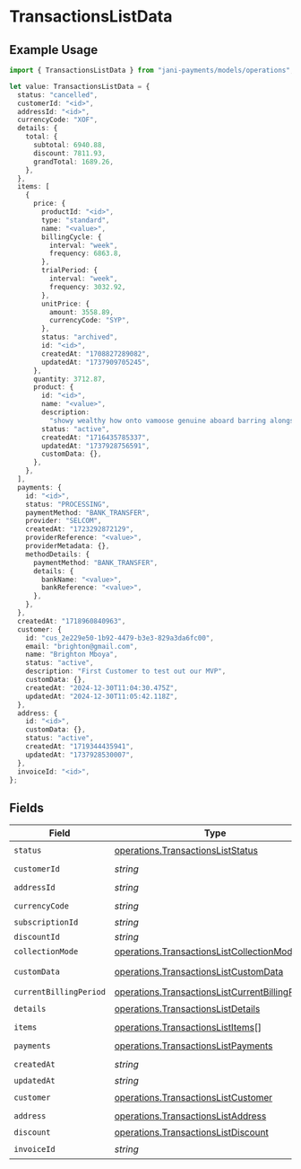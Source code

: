 # TransactionsListData

## Example Usage

```typescript
import { TransactionsListData } from "jani-payments/models/operations";

let value: TransactionsListData = {
  status: "cancelled",
  customerId: "<id>",
  addressId: "<id>",
  currencyCode: "XOF",
  details: {
    total: {
      subtotal: 6940.88,
      discount: 7811.93,
      grandTotal: 1689.26,
    },
  },
  items: [
    {
      price: {
        productId: "<id>",
        type: "standard",
        name: "<value>",
        billingCycle: {
          interval: "week",
          frequency: 6863.8,
        },
        trialPeriod: {
          interval: "week",
          frequency: 3032.92,
        },
        unitPrice: {
          amount: 3558.89,
          currencyCode: "SYP",
        },
        status: "archived",
        id: "<id>",
        createdAt: "1708827289082",
        updatedAt: "1737909705245",
      },
      quantity: 3712.87,
      product: {
        id: "<id>",
        name: "<value>",
        description:
          "showy wealthy how onto vamoose genuine aboard barring alongside",
        status: "active",
        createdAt: "1716435785337",
        updatedAt: "1737928756591",
        customData: {},
      },
    },
  ],
  payments: {
    id: "<id>",
    status: "PROCESSING",
    paymentMethod: "BANK_TRANSFER",
    provider: "SELCOM",
    createdAt: "1723292872129",
    providerReference: "<value>",
    providerMetadata: {},
    methodDetails: {
      paymentMethod: "BANK_TRANSFER",
      details: {
        bankName: "<value>",
        bankReference: "<value>",
      },
    },
  },
  createdAt: "1718960840963",
  customer: {
    id: "cus_2e229e50-1b92-4479-b3e3-829a3da6fc00",
    email: "brighton@gmail.com",
    name: "Brighton Mboya",
    status: "active",
    description: "First Customer to test out our MVP",
    customData: {},
    createdAt: "2024-12-30T11:04:30.475Z",
    updatedAt: "2024-12-30T11:05:42.118Z",
  },
  address: {
    id: "<id>",
    customData: {},
    status: "active",
    createdAt: "1719344435941",
    updatedAt: "1737928530007",
  },
  invoiceId: "<id>",
};
```

## Fields

| Field                                                                                                              | Type                                                                                                               | Required                                                                                                           | Description                                                                                                        |
| ------------------------------------------------------------------------------------------------------------------ | ------------------------------------------------------------------------------------------------------------------ | ------------------------------------------------------------------------------------------------------------------ | ------------------------------------------------------------------------------------------------------------------ |
| `status`                                                                                                           | [operations.TransactionsListStatus](../../models/operations/transactionsliststatus.md)                             | :heavy_check_mark:                                                                                                 | N/A                                                                                                                |
| `customerId`                                                                                                       | *string*                                                                                                           | :heavy_check_mark:                                                                                                 | N/A                                                                                                                |
| `addressId`                                                                                                        | *string*                                                                                                           | :heavy_check_mark:                                                                                                 | N/A                                                                                                                |
| `currencyCode`                                                                                                     | *string*                                                                                                           | :heavy_check_mark:                                                                                                 | N/A                                                                                                                |
| `subscriptionId`                                                                                                   | *string*                                                                                                           | :heavy_minus_sign:                                                                                                 | N/A                                                                                                                |
| `discountId`                                                                                                       | *string*                                                                                                           | :heavy_minus_sign:                                                                                                 | N/A                                                                                                                |
| `collectionMode`                                                                                                   | [operations.TransactionsListCollectionMode](../../models/operations/transactionslistcollectionmode.md)             | :heavy_minus_sign:                                                                                                 | N/A                                                                                                                |
| `customData`                                                                                                       | [operations.TransactionsListCustomData](../../models/operations/transactionslistcustomdata.md)                     | :heavy_minus_sign:                                                                                                 | Any valid JSON value                                                                                               |
| `currentBillingPeriod`                                                                                             | [operations.TransactionsListCurrentBillingPeriod](../../models/operations/transactionslistcurrentbillingperiod.md) | :heavy_minus_sign:                                                                                                 | N/A                                                                                                                |
| `details`                                                                                                          | [operations.TransactionsListDetails](../../models/operations/transactionslistdetails.md)                           | :heavy_check_mark:                                                                                                 | N/A                                                                                                                |
| `items`                                                                                                            | [operations.TransactionsListItems](../../models/operations/transactionslistitems.md)[]                             | :heavy_check_mark:                                                                                                 | N/A                                                                                                                |
| `payments`                                                                                                         | [operations.TransactionsListPayments](../../models/operations/transactionslistpayments.md)                         | :heavy_check_mark:                                                                                                 | N/A                                                                                                                |
| `createdAt`                                                                                                        | *string*                                                                                                           | :heavy_check_mark:                                                                                                 | N/A                                                                                                                |
| `updatedAt`                                                                                                        | *string*                                                                                                           | :heavy_minus_sign:                                                                                                 | N/A                                                                                                                |
| `customer`                                                                                                         | [operations.TransactionsListCustomer](../../models/operations/transactionslistcustomer.md)                         | :heavy_check_mark:                                                                                                 | N/A                                                                                                                |
| `address`                                                                                                          | [operations.TransactionsListAddress](../../models/operations/transactionslistaddress.md)                           | :heavy_check_mark:                                                                                                 | N/A                                                                                                                |
| `discount`                                                                                                         | [operations.TransactionsListDiscount](../../models/operations/transactionslistdiscount.md)                         | :heavy_minus_sign:                                                                                                 | N/A                                                                                                                |
| `invoiceId`                                                                                                        | *string*                                                                                                           | :heavy_check_mark:                                                                                                 | N/A                                                                                                                |